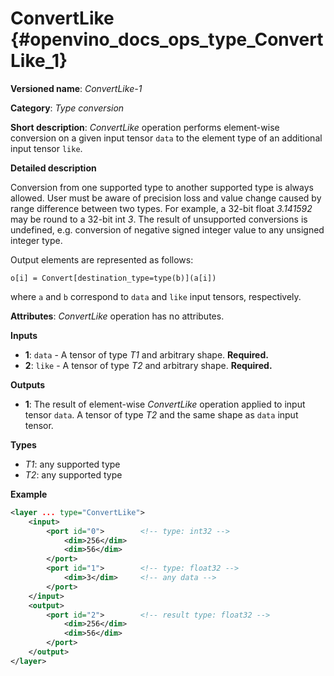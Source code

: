 # ConvertLike {#openvino_docs_ops_type_ConvertLike_1}

**Versioned name**: *ConvertLike-1*

**Category**: *Type conversion*

**Short description**: *ConvertLike* operation performs element-wise conversion on a given input tensor `data` to the element type of an additional input tensor `like`.

**Detailed description**

Conversion from one supported type to another supported type is always allowed. User must be aware of precision loss and value change caused by range difference between two types. For example, a 32-bit float *3.141592* may be round to a 32-bit int *3*. The result of unsupported conversions is undefined, e.g. conversion of negative signed integer value to any unsigned integer type.

Output elements are represented as follows:

    o[i] = Convert[destination_type=type(b)](a[i])

where `a` and `b` correspond to `data` and `like` input tensors, respectively.

**Attributes**: *ConvertLike* operation has no attributes.

**Inputs**

* **1**: `data` - A tensor of type *T1* and arbitrary shape. **Required.**
* **2**: `like` - A tensor of type *T2* and arbitrary shape. **Required.**

**Outputs**

* **1**: The result of element-wise *ConvertLike* operation applied to input tensor `data`. A tensor of type *T2* and the same shape as `data` input tensor.

**Types**

* *T1*: any supported type
* *T2*: any supported type

**Example**

```xml
<layer ... type="ConvertLike">
    <input>
        <port id="0">        <!-- type: int32 -->
            <dim>256</dim>
            <dim>56</dim>
        </port>
        <port id="1">        <!-- type: float32 -->
            <dim>3</dim>     <!-- any data -->
        </port>
    </input>
    <output>
        <port id="2">        <!-- result type: float32 -->
            <dim>256</dim>
            <dim>56</dim>
        </port>
    </output>
</layer>
```